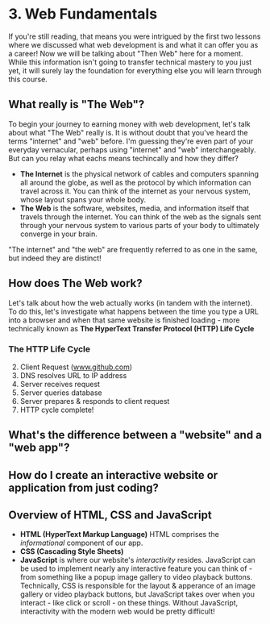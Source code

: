 # 3. Web Fundamentals
If you're still reading, that means you were intrigued by the first two lessons where we discussed what web development is and what it can offer you as a career! Now we will be talking about "Then Web" here for a moment. While this information isn't going to transfer technical mastery to you just yet, it will surely lay the foundation for everything else you will learn through this course.

## What really is "The Web"?
To begin your journey to earning money with web development, let's talk about what "The Web" really is. It is without doubt that you've heard the terms "internet" and "web" before. I'm guessing they're even part of your everyday vernacular, perhaps using "internet" and "web" interchangeably. But can you relay what eachs means techincally and how they differ?

- **The Internet** is the physical network of cables and computers spanning all around the globe, as well as the protocol by which information can travel across it. You can think of the internet as your nervous system, whose layout spans your whole body.
- **The Web** is the software, websites, media, and information itself that travels through the internet. You can think of the web as the signals sent through your nervous system to various parts of your body to ultimately converge in your brain.

"The internet" and "the web" are frequently referred to as one in the same, but indeed they are distinct!

## How does The Web work?
Let's talk about how the web actually works (in tandem with the internet). To do this, let's investigate what happens between the time you type a URL into a browser and when that same website is finished loading - more technically known as **The HyperText Transfer Protocol (HTTP) Life Cycle**

### The HTTP Life Cycle
2. Client Request (www.github.com)
3. DNS resolves URL to IP address
4. Server receives request
5. Server queries database
6. Server prepares & responds to client request
7. HTTP cycle complete!

## What's the difference between a "website" and a "web app"?

## How do I create an interactive website or application from just coding?

## Overview of HTML, CSS and JavaScript
- **HTML (HyperText Markup Language)** HTML comprises the *informational* component of our app. 
- **CSS (Cascading Style Sheets)** 
- **JavaScript** is where our website's *interactivity* resides. JavaScript can be used to implement nearly any interactive feature you can think of - from something like a popup image gallery to video playback buttons. Technically, CSS is responsible for the layout & apperance of an image gallery or video playback buttons, but JavaScript takes over when you interact - like click or scroll - on these things. Without JavaScript, interactivity with the modern web would be pretty difficult!
